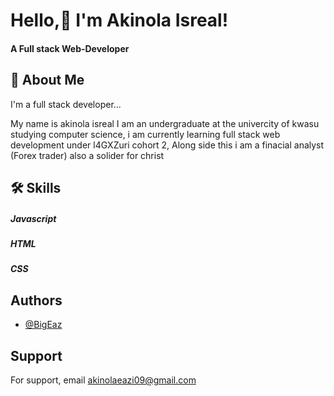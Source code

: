 # Hello,👋 I'm Akinola Isreal!

 #### A Full stack Web-Developer
 
 




## 🚀 About Me
I'm a full stack developer...

 My name is akinola isreal
 I am an undergraduate at the univercity of kwasu
 studying computer science,
 i am currently learning full stack web development
 under l4GXZuri cohort 2,
 Along side this i am a finacial analyst (Forex trader)
 also a solider for christ 
## 🛠 Skills
##### Javascript
##### HTML
##### CSS
## Authors

- [@BigEaz](https://github.com/BigEaz01)


## Support

For support, email akinolaeazi09@gmail.com 

